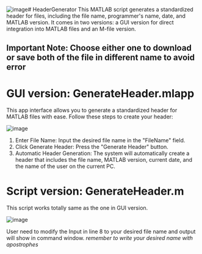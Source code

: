 ![image](https://github.com/user-attachments/assets/40ac95ce-7e2c-4610-bfe8-7f99cbb51aea)# HeaderGenerator
This MATLAB script generates a standardized header for files, including the file name, programmer's name, date, and MATLAB version. It comes in two versions: a GUI version for direct integration into MATLAB files and an M-file version.

## Important Note: Choose either one to download or save both of the file in different name to avoid error

# GUI version: GenerateHeader.mlapp

This app interface allows you to generate a standardized header for MATLAB files with ease. Follow these steps to create your header:

![image](https://github.com/user-attachments/assets/66fa4f35-d867-44b9-8e35-d0aafd0cd2f8)

1. Enter File Name: Input the desired file name in the "FileName" field.
2. Click Generate Header: Press the "Generate Header" button.
3. Automatic Header Generation: The system will automatically create a header that includes the file name, MATLAB version, current date, and the name of the user on the current PC.

# Script version: GenerateHeader.m

This script works totally same as the one in GUI version.

![image](https://github.com/user-attachments/assets/8cd74768-d3d3-4fbd-bc50-e71532480083)

User need to modify the Input in line 8 to your desired file name and output will show in command window.
_remember to write your desired name with apostrophes_


